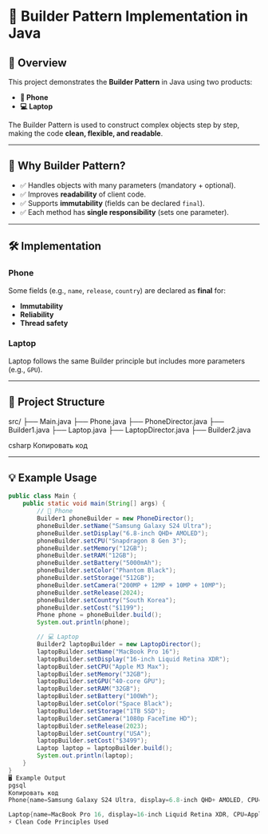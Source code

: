 # 📌 Builder Pattern Implementation in Java

## 📖 Overview
This project demonstrates the **Builder Pattern** in Java using two products:  

- **📱 Phone**  
- **💻 Laptop**  

The Builder Pattern is used to construct complex objects step by step, making the code **clean, flexible, and readable**.  

---

## 🚀 Why Builder Pattern?
- ✅ Handles objects with many parameters (mandatory + optional).  
- ✅ Improves **readability** of client code.  
- ✅ Supports **immutability** (fields can be declared `final`).  
- ✅ Each method has **single responsibility** (sets one parameter).  

---

## 🛠️ Implementation

### Phone
Some fields (e.g., `name`, `release`, `country`) are declared as **final** for:  
- **Immutability**  
- **Reliability**  
- **Thread safety**  

### Laptop
Laptop follows the same Builder principle but includes more parameters (e.g., `GPU`).  

---

## 📂 Project Structure
src/
├── Main.java
├── Phone.java
├── PhoneDirector.java
├── Builder1.java
├── Laptop.java
├── LaptopDirector.java
├── Builder2.java

csharp
Копировать код

---

## 💡 Example Usage
```java
public class Main {
    public static void main(String[] args) {
        // 📱 Phone
        Builder1 phoneBuilder = new PhoneDirector();
        phoneBuilder.setName("Samsung Galaxy S24 Ultra");
        phoneBuilder.setDisplay("6.8-inch QHD+ AMOLED");
        phoneBuilder.setCPU("Snapdragon 8 Gen 3");
        phoneBuilder.setMemory("12GB");
        phoneBuilder.setRAM("12GB");
        phoneBuilder.setBattery("5000mAh");
        phoneBuilder.setColor("Phantom Black");
        phoneBuilder.setStorage("512GB");
        phoneBuilder.setCamera("200MP + 12MP + 10MP + 10MP");
        phoneBuilder.setRelease(2024);
        phoneBuilder.setCountry("South Korea");
        phoneBuilder.setCost("$1199");
        Phone phone = phoneBuilder.build();
        System.out.println(phone);

        // 💻 Laptop
        Builder2 laptopBuilder = new LaptopDirector();
        laptopBuilder.setName("MacBook Pro 16");
        laptopBuilder.setDisplay("16-inch Liquid Retina XDR");
        laptopBuilder.setCPU("Apple M3 Max");
        laptopBuilder.setMemory("32GB");
        laptopBuilder.setGPU("40-core GPU");
        laptopBuilder.setRAM("32GB");
        laptopBuilder.setBattery("100Wh");
        laptopBuilder.setColor("Space Black");
        laptopBuilder.setStorage("1TB SSD");
        laptopBuilder.setCamera("1080p FaceTime HD");
        laptopBuilder.setRelease(2023);
        laptopBuilder.setCountry("USA");
        laptopBuilder.setCost("$3499");
        Laptop laptop = laptopBuilder.build();
        System.out.println(laptop);
    }
}
🖥️ Example Output
pgsql
Копировать код
Phone{name=Samsung Galaxy S24 Ultra, display=6.8-inch QHD+ AMOLED, CPU=Snapdragon 8 Gen 3, memory=12GB, RAM=12GB, Battery=5000mAh, color=Phantom Black, storage=512GB, camera=200MP + 12MP + 10MP + 10MP, release=2024, country=South Korea, cost=$1199}

Laptop{name=MacBook Pro 16, display=16-inch Liquid Retina XDR, CPU=Apple M3 Max, memory=32GB, GPU=40-core GPU, RAM=32GB, Battery=100Wh, color=Space Black, storage=1TB SSD, camera=1080p FaceTime HD, release=2023, country=USA, cost=$3499}
⚡ Clean Code Principles Used
